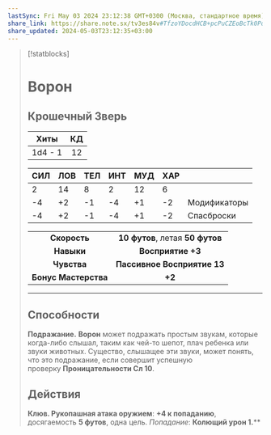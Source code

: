 ```yaml
---
lastSync: Fri May 03 2024 23:12:38 GMT+0300 (Москва, стандартное время)
share_link: https://share.note.sx/tv3es84v#TfzoYDocdHCB+pcPuCZEoBcTk0PqcVkWPk2hNyw0Ovk
share_updated: 2024-05-03T23:12:35+03:00
---
```

> [!statblocks]
> # Ворон
>Крошечный Зверь 
>---
>| Хиты | КД |
>| :---: | :---: |
>| 1d4 - 1 | 12 |
>
>| **СИЛ** | **ЛОВ** | **ТЕЛ** | **ИНТ** | **МУД** | **ХАР** | |
>| ------ | ------- | ------ | ------ | ------- | ------ | ------ |
>| 2 | 14 | 8 | 2 | 12 | 6 | |
>| -4 | +2 | -1 | -4 | +1 | -2 | Модификаторы |
>| -4 | +2 | -1 | -4 | +1 | -2 | Спасброски |
>
>| | |
>| :---: | :---: |
>| **Скорость** | **10 футов**, летая **50 футов** |
>| **Навыки** | **Восприятие +3** |
>| **Чувства** | **Пассивное Восприятие 13** |
>| **Бонус Мастерства** | **+2** |
>---
>## Способности
> **Подражание.** **Ворон** может подражать простым звукам, которые когда-либо слышал, таким как чей-то шепот, плач ребенка или звуки животных. Существо, слышащее эти звуки, может понять, что это подражание, если совершит успешную проверку **Проницательности Сл 10**.
> ## Действия
> **Клюв. Рукопашная атака оружием**: **+4 к попаданию**, досягаемость **5 футов**, одна цель. _Попадание_: **Колющий урон 1.****